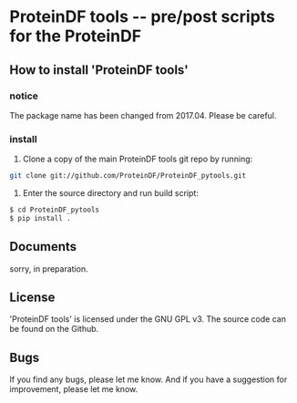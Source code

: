 # ProteinDF tools -- pre/post scripts for the ProteinDF

## How to install 'ProteinDF tools'

### notice

The package name has been changed from 2017.04. Please be careful.


### install

1. Clone a copy of the main ProteinDF tools git repo by running:

```bash
git clone git://github.com/ProteinDF/ProteinDF_pytools.git
```

1. Enter the source directory and run build script:

```bash
$ cd ProteinDF_pytools
$ pip install .
```


## Documents

sorry, in preparation.


## License

'ProteinDF tools' is licensed under the GNU GPL v3.
The source code can be found on the Github.


## Bugs

If you find any bugs, please let me know.
And if you have a suggestion for improvement, please let me know.
